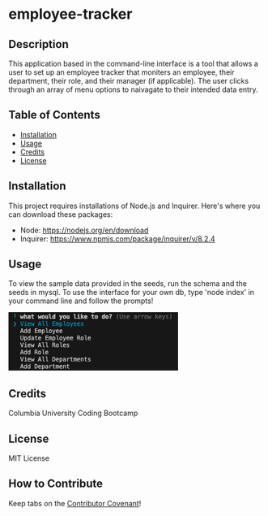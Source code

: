 # employee-tracker

## Description

This application based in the command-line interface is a tool that allows a user to set up an employee tracker that moniters an employee, their department, their role, and their manager (if applicable). The user clicks through an array of menu options to naivagate to their intended data entry.

## Table of Contents

- [Installation](#installation)
- [Usage](#usage)
- [Credits](#credits)
- [License](#license)

## Installation

This project requires installations of Node.js and Inquirer. Here's where you can download these packages:
- Node: https://nodejs.org/en/download
- Inquirer: https://www.npmjs.com/package/inquirer/v/8.2.4  

## Usage

To view the sample data provided in the seeds, run the schema and the seeds in mysql. To use the interface for your own db, type 'node index' in your command line and follow the prompts!

![screenshot of the input](./Assets/screenshot.png)

## Credits

Columbia University Coding Bootcamp

## License

MIT License

## How to Contribute

Keep tabs on the [Contributor Covenant](https://www.contributor-covenant.org/)!
